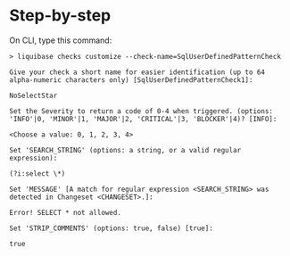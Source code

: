 # Step-by-step

On CLI, type this command:

`> liquibase checks customize --check-name=SqlUserDefinedPatternCheck`


```
Give your check a short name for easier identification (up to 64 alpha-numeric characters only) [SqlUserDefinedPatternCheck1]: 
```
`NoSelectStar`


```
Set the Severity to return a code of 0-4 when triggered. (options: 'INFO'|0, 'MINOR'|1, 'MAJOR'|2, 'CRITICAL'|3, 'BLOCKER'|4)? [INFO]: 
```
`<Choose a value: 0, 1, 2, 3, 4>`

```
Set 'SEARCH_STRING' (options: a string, or a valid regular expression):
```
`(?i:select \*)`

```
Set 'MESSAGE' [A match for regular expression <SEARCH_STRING> was detected in Changeset <CHANGESET>.]:
```
`Error! SELECT * not allowed.`

```
Set 'STRIP_COMMENTS' (options: true, false) [true]:
```
`true`
